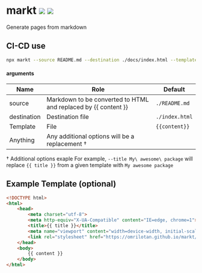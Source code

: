 # markt [![](https://img.shields.io/npm/v/markt.svg)](https://www.npmjs.com/package/markt) [![](https://img.shields.io/badge/source--000000.svg?logo=github&style=social)](https://github.com/omrilotan/mono/tree/master/packages/markt)

Generate pages from markdown

## CI-CD use

```sh
npx markt --source README.md --destination ./docs/index.html --template ./scripts/docs.template.html
```

#### arguments

| Name | Role | Default
| --- | --- | ---
| source | Markdown to be converted to HTML and replaced by {{ content }} | `./README.md`
| destination | Destination file | `./index.html`
| Template | File | `{{content}}`
| Anything | Any additional options will be a replacement †

† Additional options exaple
For example, `--title My\ awesome\ package` will replace `{{ title }}` from a given template with `My awesome package`

## Example Template (optional)

```html
<!DOCTYPE html>
<html>
	<head>
		<meta charset="utf-8">
		<meta http-equiv="X-UA-Compatible" content="IE=edge, chrome=1">
		<title>{{ title }}</title>
		<meta name="viewport" content="width=device-width, initial-scale=1, user-scalable=yes">
		<link rel="stylesheet" href="https://omrilotan.github.io/markt/styles.css">
	</head>
	<body>
		{{ content }}
	</body>
</html>
```
